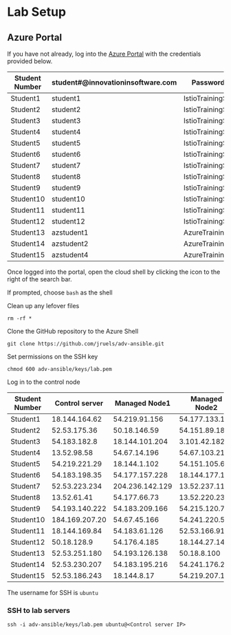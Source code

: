 # Lab Setup 
## Azure Portal
If you have not already, log into the [Azure Portal](https://portal.azure.com) with the credentials provided below. 

| Student Number 	| student#@innovationinsoftware.com 	| Password       	|
|----------------	|-----------------------------------	|----------------	|
| Student1       	| student1                          	| IstioTraining$ 	|
| Student2       	| student2                          	| IstioTraining$ 	|
| Student3       	| student3                          	| IstioTraining$ 	|
| Student4       	| student4                          	| IstioTraining$ 	|
| Student5       	| student5                          	| IstioTraining$ 	|
| Student6       	| student6                          	| IstioTraining$ 	|
| Student7       	| student7                          	| IstioTraining$ 	|
| Student8       	| student8                          	| IstioTraining$ 	|
| Student9       	| student9                          	| IstioTraining$ 	|
| Student10      	| student10                         	| IstioTraining$ 	|
| Student11      	| student11                         	| IstioTraining$ 	|
| Student12      	| student12                         	| IstioTraining$ 	|
| Student13      	| azstudent1                        	| AzureTraining$ 	|
| Student14      	| azstudent2                        	| AzureTraining$ 	|
| Student15      	| azstudent4                        	| AzureTraining$ 	|


Once logged into the portal, open the cloud shell by clicking the icon to the right of the search bar.

If prompted, choose `bash` as the shell

Clean up any lefover files
```
rm -rf * 
```

Clone the GitHub repository to the Azure Shell 
```
git clone https://github.com/jruels/adv-ansible.git
```

Set permissions on the SSH key 
```
chmod 600 adv-ansible/keys/lab.pem 
```
Log in to the control node 

| Student Number 	| Control server 	| Managed Node1   	| Managed Node2  	|
|----------------	|----------------	|-----------------	|----------------	|
| Student1       	| 18.144.164.62  	| 54.219.91.156   	| 54.177.133.154 	|
| Student2       	| 52.53.175.36   	| 50.18.146.59    	| 54.151.89.189  	|
| Student3       	| 54.183.182.8   	| 18.144.101.204  	| 3.101.42.182   	|
| Student4       	| 13.52.98.58    	| 54.67.14.196    	| 54.67.103.210  	|
| Student5       	| 54.219.221.29  	| 18.144.1.102    	| 54.151.105.63  	|
| Student6       	| 54.183.198.35  	| 54.177.157.228  	| 18.144.177.178 	|
| Student7       	| 52.53.223.234  	| 204.236.142.129 	| 13.52.237.114  	|
| Student8       	| 13.52.61.41    	| 54.177.66.73    	| 13.52.220.238  	|
| Student9       	| 54.193.140.222 	| 54.183.209.166  	| 54.215.120.77  	|
| Student10      	| 184.169.207.20 	| 54.67.45.166    	| 54.241.220.54  	|
| Student11      	| 18.144.169.84  	| 54.183.61.126   	| 52.53.166.91   	|
| Student12      	| 50.18.128.9    	| 54.176.4.185    	| 18.144.27.140  	|
| Student13      	| 52.53.251.180  	| 54.193.126.138  	| 50.18.8.100    	|
| Student14      	| 52.53.230.207  	| 54.183.195.216  	| 54.241.176.232 	|
| Student15      	| 52.53.186.243  	| 18.144.8.17     	| 54.219.207.107 	|

The username for SSH is `ubuntu`   

### SSH to lab servers 
```
ssh -i adv-ansible/keys/lab.pem ubuntu@<Control server IP> 
```
